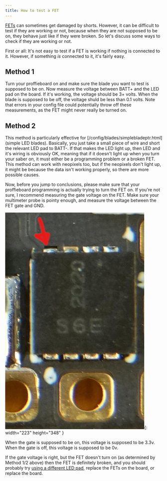 ```yaml
---
title: How to test a FET
---
```


[FETs](/glossary.html#FET) can sometimes get damaged by shorts. However, it can be difficult to test if they are working or not, because when they are not supposed to be on, they behave just like if they were broken. So let's discuss some ways to check if they are working or not.

First or all: It's not easy to test if a FET is working if nothing is connected to it. However, if something *is* connected to it, it's fairly easy.

## Method 1
Turn your proffieboard on and make sure the blade you want to test is supposed to be on. Now measure the voltage between BATT+ and the LED pad on the board. If it's working, the voltage should be 3+ volts. When the blade is supposed to be off, the voltage shuld be less than 0.1 volts. Note that errors in your config file could potentially throw off these measurements, as the FET might never really be turned on.

## Method 2
This method is particularly effective for [/config/blades/simplebladeptr.html](simple LED blades). Basically, you just take a small piece of wire and short the relevant LED pad to BATT-. If that makes the LED light up, then LED and it's wiring is obviously OK, meaning that if it doesn't light up when you turn your saber on, it must either be a programming problem or a broken FET.  This method can work with neopixels too, but if the neopixels don't light up, it might be because the data isn't working properly, so there are more possible causes.

Now, before you jump to conclusions, please make sure that your proffieboard programming is actually trying to turn the FET on. If you're not sure, I recommend measuring the gate voltage on the FET. Make sure your multimeter probe is pointy enough, and measure the voltage between the FET gate and GND.

![fet gate illustration](/images/fet-gate.jpg){: width="223" height="348" }

When the gate is supposed to be on, this voltage is supposed to be 3.3v. When the gate is off, this voltage is supposed to be 0v.

If the gate voltage is right, but the FET doesn't turn on (as determined by Method 1/2 above) then the FET is definitely broken, and you should probably try [using a different LED pad](/howto/switch-fets.html), replace the FETs on the board, or replace the board.

